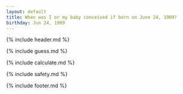```yaml
---
layout: default
title: When was I or my baby conceived if born on June 24, 1909?
birthday: Jun 24, 1909
---
```


{% include header.md %}

{% include guess.md %}

{% include calculate.md %}

{% include safety.md %}

{% include footer.md %}




